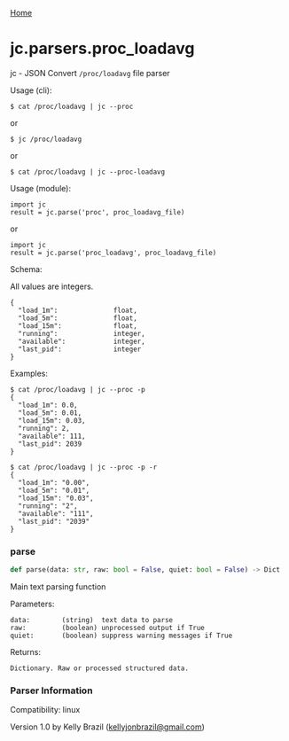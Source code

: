 [Home](https://kellyjonbrazil.github.io/jc/)
<a id="jc.parsers.proc_loadavg"></a>

# jc.parsers.proc\_loadavg

jc - JSON Convert `/proc/loadavg` file parser

Usage (cli):

    $ cat /proc/loadavg | jc --proc

or

    $ jc /proc/loadavg

or

    $ cat /proc/loadavg | jc --proc-loadavg

Usage (module):

    import jc
    result = jc.parse('proc', proc_loadavg_file)

or

    import jc
    result = jc.parse('proc_loadavg', proc_loadavg_file)

Schema:

All values are integers.

    {
      "load_1m":              float,
      "load_5m":              float,
      "load_15m":             float,
      "running":              integer,
      "available":            integer,
      "last_pid":             integer
    }

Examples:

    $ cat /proc/loadavg | jc --proc -p
    {
      "load_1m": 0.0,
      "load_5m": 0.01,
      "load_15m": 0.03,
      "running": 2,
      "available": 111,
      "last_pid": 2039
    }

    $ cat /proc/loadavg | jc --proc -p -r
    {
      "load_1m": "0.00",
      "load_5m": "0.01",
      "load_15m": "0.03",
      "running": "2",
      "available": "111",
      "last_pid": "2039"
    }

<a id="jc.parsers.proc_loadavg.parse"></a>

### parse

```python
def parse(data: str, raw: bool = False, quiet: bool = False) -> Dict
```

Main text parsing function

Parameters:

    data:        (string)  text data to parse
    raw:         (boolean) unprocessed output if True
    quiet:       (boolean) suppress warning messages if True

Returns:

    Dictionary. Raw or processed structured data.

### Parser Information
Compatibility:  linux

Version 1.0 by Kelly Brazil (kellyjonbrazil@gmail.com)
